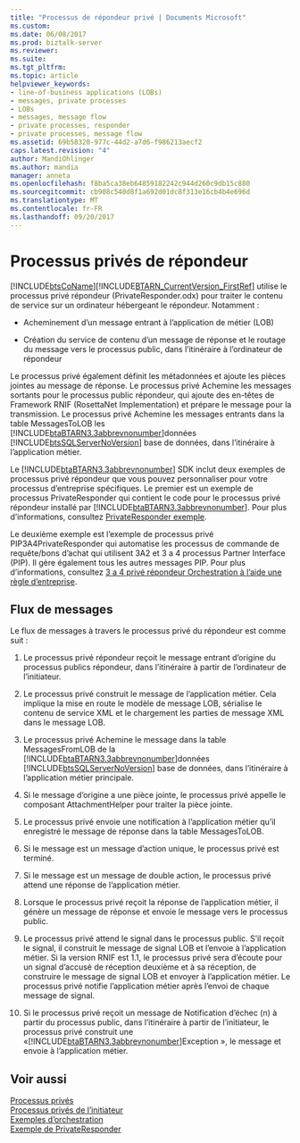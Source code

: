 ```yaml
---
title: "Processus de répondeur privé | Documents Microsoft"
ms.custom: 
ms.date: 06/08/2017
ms.prod: biztalk-server
ms.reviewer: 
ms.suite: 
ms.tgt_pltfrm: 
ms.topic: article
helpviewer_keywords:
- line-of-business applications (LOBs)
- messages, private processes
- LOBs
- messages, message flow
- private processes, responder
- private processes, message flow
ms.assetid: 69b58320-977c-44d2-a7d6-f986213aecf2
caps.latest.revision: "4"
author: MandiOhlinger
ms.author: mandia
manager: anneta
ms.openlocfilehash: f8ba5ca38eb64859182242c944d260c9db15c880
ms.sourcegitcommit: cb908c540d8f1a692d01dc8f313e16cb4b4e696d
ms.translationtype: MT
ms.contentlocale: fr-FR
ms.lasthandoff: 09/20/2017
---
```

# <a name="responder-private-process"></a>Processus privés de répondeur
[!INCLUDE[btsCoName](../../includes/btsconame-md.md)][!INCLUDE[BTARN_CurrentVersion_FirstRef](../../includes/btarn-currentversion-firstref-md.md)] utilise le processus privé répondeur (PrivateResponder.odx) pour traiter le contenu de service sur un ordinateur hébergeant le répondeur. Notamment :  
  
-   Acheminement d’un message entrant à l’application de métier (LOB)  
  
-   Création du service de contenu d’un message de réponse et le routage du message vers le processus public, dans l’itinéraire à l’ordinateur de répondeur  
  
 Le processus privé également définit les métadonnées et ajoute les pièces jointes au message de réponse. Le processus privé Achemine les messages sortants pour le processus public répondeur, qui ajoute des en-têtes de Framework RNIF (RosettaNet Implementation) et prépare le message pour la transmission. Le processus privé Achemine les messages entrants dans la table MessagesToLOB les [!INCLUDE[btaBTARN3.3abbrevnonumber](../../includes/btabtarn3-3abbrevnonumber-md.md)]données [!INCLUDE[btsSQLServerNoVersion](../../includes/btssqlservernoversion-md.md)] base de données, dans l’itinéraire à l’application métier.  
  
 Le [!INCLUDE[btaBTARN3.3abbrevnonumber](../../includes/btabtarn3-3abbrevnonumber-md.md)] SDK inclut deux exemples de processus privé répondeur que vous pouvez personnaliser pour votre processus d’entreprise spécifiques. Le premier est un exemple de processus PrivateResponder qui contient le code pour le processus privé répondeur installé par [!INCLUDE[btaBTARN3.3abbrevnonumber](../../includes/btabtarn3-3abbrevnonumber-md.md)]. Pour plus d’informations, consultez [PrivateResponder exemple](../../adapters-and-accelerators/accelerator-rosettanet/privateresponder-sample.md).  
  
 Le deuxième exemple est l’exemple de processus privé PIP3A4PrivateResponder qui automatise les processus de commande de requête/bons d’achat qui utilisent 3A2 et 3 a 4 processus Partner Interface (PIP). Il gère également tous les autres messages PIP. Pour plus d’informations, consultez [3 a 4 privé répondeur Orchestration à l’aide une règle d’entreprise](../../adapters-and-accelerators/accelerator-rosettanet/3a4-private-responder-orchestration-using-a-business-rule.md).  
  
## <a name="message-flow"></a>Flux de messages  
 Le flux de messages à travers le processus privé du répondeur est comme suit :  
  
1.  Le processus privé répondeur reçoit le message entrant d’origine du processus publics répondeur, dans l’itinéraire à partir de l’ordinateur de l’initiateur.  
  
2.  Le processus privé construit le message de l’application métier. Cela implique la mise en route le modèle de message LOB, sérialise le contenu de service XML et le chargement les parties de message XML dans le message LOB.  
  
3.  Le processus privé Achemine le message dans la table MessagesFromLOB de la [!INCLUDE[btaBTARN3.3abbrevnonumber](../../includes/btabtarn3-3abbrevnonumber-md.md)]données [!INCLUDE[btsSQLServerNoVersion](../../includes/btssqlservernoversion-md.md)] base de données, dans l’itinéraire à l’application métier principale.  
  
4.  Si le message d’origine a une pièce jointe, le processus privé appelle le composant AttachmentHelper pour traiter la pièce jointe.  
  
5.  Le processus privé envoie une notification à l’application métier qu’il enregistré le message de réponse dans la table MessagesToLOB.  
  
6.  Si le message est un message d’action unique, le processus privé est terminé.  
  
7.  Si le message est un message de double action, le processus privé attend une réponse de l’application métier.  
  
8.  Lorsque le processus privé reçoit la réponse de l’application métier, il génère un message de réponse et envoie le message vers le processus public.  
  
9. Le processus privé attend le signal dans le processus public. S’il reçoit le signal, il construit le message de signal LOB et l’envoie à l’application métier. Si la version RNIF est 1.1, le processus privé sera d’écoute pour un signal d’accusé de réception deuxième et à sa réception, de construire le message de signal LOB et envoyer à l’application métier. Le processus privé notifie l’application métier après l’envoi de chaque message de signal.  
  
10. Si le processus privé reçoit un message de Notification d’échec (n) à partir du processus public, dans l’itinéraire à partir de l’initiateur, le processus privé construit une «[!INCLUDE[btaBTARN3.3abbrevnonumber](../../includes/btabtarn3-3abbrevnonumber-md.md)]Exception », le message et envoie à l’application métier.  
  
## <a name="see-also"></a>Voir aussi  
 [Processus privés](../../adapters-and-accelerators/accelerator-rosettanet/private-processes.md)   
 [Processus privés de l’initiateur](../../adapters-and-accelerators/accelerator-rosettanet/initiator-private-process.md)   
 [Exemples d’orchestration](../../adapters-and-accelerators/accelerator-rosettanet/orchestration-samples.md)   
 [Exemple de PrivateResponder](../../adapters-and-accelerators/accelerator-rosettanet/privateresponder-sample.md)